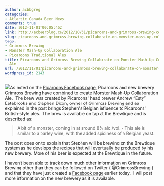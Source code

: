 ```yaml
---
author: acbbgreg
categories:
- Atlantic Canada Beer News
comments: true
date: 2012-11-01T00:05:45Z
link: http://acbeerblog.ca/2012/10/31/picaroons-and-grimross-brewing-collaborate-on-monster-mash-up-collaboration-ale/
slug: picaroons-and-grimross-brewing-collaborate-on-monster-mash-up-collaboration-ale
tags:
- Grimross Brewing
- Monster Mash-Up Collaboration Ale
- Picaroons Traditional Ales
title: Picaroons and Grimross Brewing Collaborate on Monster Mash-Up Collaboration
  Ale
url: /2012/11/01/picaroons-and-grimross-brewing-collaborate-on-monster-mash-up-collaboration-ale/
wordpress_id: 2143
---
```


[![](http://acbeerblog.ca/wp-content/uploads/2012/10/monster-mash-collaboration.jpg)](http://acbeerblog.ca/wp-content/uploads/2012/10/monster-mash-collaboration.jpg)As noted on the [Picaroons Facebook page](http://www.facebook.com/picaroons), Picaroons and new brewery Grimross Brewing have combined to create Monster Mash-Up Collaboration Ale.  The brew was created by Picaroons' head brewer Andrew “Esty” Estabrooks and Stephen Dixon, owner of Grimross Brewing and as explained in the post brings Stephen's Belgian influence to Picaroons' British-style ales.  The brew is available on tap at the Brewtique and is described as:


<blockquote>A bit of a monster, coming in at around 8% alc./vol. - This ale is similar to a barley wine, with the added spiciness of a Belgian yeast.</blockquote>


The post goes on to explain that Stephen will be brewing on the Brewtique system as he develops the recipes that will eventually be produced by his new brewery. More of his beer is expected at the Brewtique in the future.

I haven't been able to track down much other information on Grimross Brewing other than they can be followed on Twitter ( @GrimrossBrewing ) and that they have just created a [Facebook page](http://www.facebook.com/pages/Grimross-Brewing-Co/110264115801307?ref=ts&fref=ts) earlier today.  I will post more information on the new brewery as it is available.
